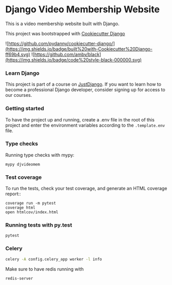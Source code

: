 # Django Video Membership Website

This is a video membership website built with Django.

This project was bootstrapped with [Cookiecutter Django](https://github.com/pydanny/cookiecutter-django/)

![https://github.com/pydanny/cookiecutter-django/](https://img.shields.io/badge/built%20with-Cookiecutter%20Django-ff69b4.svg)
![https://github.com/ambv/black](https://img.shields.io/badge/code%20style-black-000000.svg)

### Learn Django

This project is part of a course on [JustDjango](https://learn.justdjango.com). If you want to learn how to become a professional Django developer, consider signing up for access to our courses.

### Getting started

To have the project up and running, create a .env file in the root of this project and enter the environment variables according to the `.template.env` file.

### Type checks

Running type checks with mypy:

```
mypy djvideomem
```

### Test coverage

To run the tests, check your test coverage, and generate an HTML coverage report::

```
coverage run -m pytest
coverage html
open htmlcov/index.html
```

### Running tests with py.test

```
pytest
```

### Celery

```bash
celery -A config.celery_app worker -l info
```

Make sure to have redis running with

```
redis-server
```